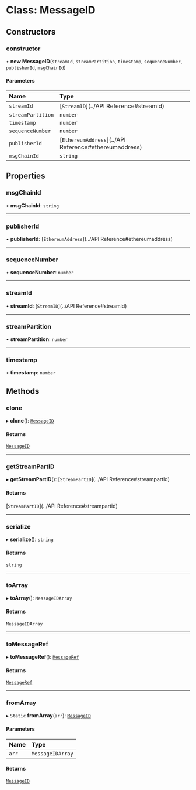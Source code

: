 # Class: MessageID

## Constructors

### constructor

• **new MessageID**(`streamId`, `streamPartition`, `timestamp`, `sequenceNumber`, `publisherId`, `msgChainId`)

#### Parameters

| Name | Type |
| :------ | :------ |
| `streamId` | [`StreamID`](../API Reference#streamid) |
| `streamPartition` | `number` |
| `timestamp` | `number` |
| `sequenceNumber` | `number` |
| `publisherId` | [`EthereumAddress`](../API Reference#ethereumaddress) |
| `msgChainId` | `string` |

## Properties

### msgChainId

• **msgChainId**: `string`

___

### publisherId

• **publisherId**: [`EthereumAddress`](../API Reference#ethereumaddress)

___

### sequenceNumber

• **sequenceNumber**: `number`

___

### streamId

• **streamId**: [`StreamID`](../API Reference#streamid)

___

### streamPartition

• **streamPartition**: `number`

___

### timestamp

• **timestamp**: `number`

## Methods

### clone

▸ **clone**(): [`MessageID`](MessageID.md)

#### Returns

[`MessageID`](MessageID.md)

___

### getStreamPartID

▸ **getStreamPartID**(): [`StreamPartID`](../API Reference#streampartid)

#### Returns

[`StreamPartID`](../API Reference#streampartid)

___

### serialize

▸ **serialize**(): `string`

#### Returns

`string`

___

### toArray

▸ **toArray**(): `MessageIDArray`

#### Returns

`MessageIDArray`

___

### toMessageRef

▸ **toMessageRef**(): [`MessageRef`](MessageRef.md)

#### Returns

[`MessageRef`](MessageRef.md)

___

### fromArray

▸ `Static` **fromArray**(`arr`): [`MessageID`](MessageID.md)

#### Parameters

| Name | Type |
| :------ | :------ |
| `arr` | `MessageIDArray` |

#### Returns

[`MessageID`](MessageID.md)
